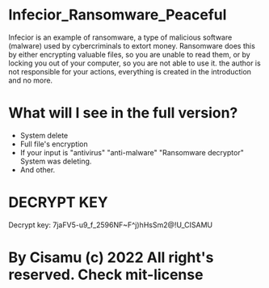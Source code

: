 # Infecior_Ransomware_Peaceful
Infecior is an example of ransomware, a type of malicious software (malware) used by cybercriminals to extort money. Ransomware does this by either encrypting valuable files, so you are unable to read them, or by locking you out of your computer, so you are not able to use it. the author is not responsible for your actions, everything is created in the introduction and no more.

# What will I see in the full version?

* System delete
* Full file's encryption
* If your input is "antivirus" "anti-malware" "Ransomware decryptor" System was deleting.
* And other.

# DECRYPT KEY

Decrypt key: 7jaFV5-u9_f_2596NF~F^j)hHsSm2@!U_CISAMU

# By Cisamu (c) 2022 All right's reserved. Check mit-license
